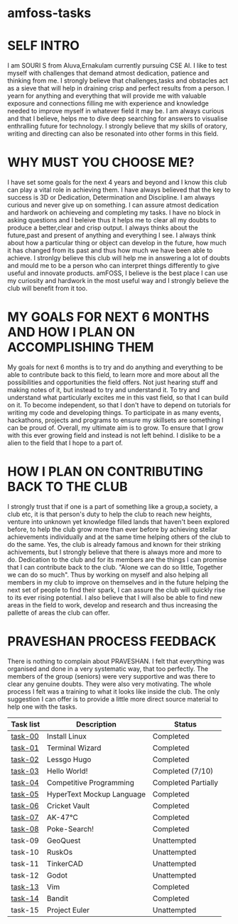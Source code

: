 # amfoss-tasks

# SELF INTRO 

I am SOURI S from Aluva,Ernakulam currently pursuing CSE AI. I like to test myself with challenges that demand atmost dedication, patience and thinking from me. I strongly believe that challenges,tasks and obstacles act as a sieve that will help in draining crisp and perfect results from a person. I yearn for anything and everything that will provide me with valuable exposure and connections filling me with experience and knowledge needed to improve myself in whatever field it may be. I am always curious and that I believe, helps me to dive deep searching for answers to visualise enthralling future for technology. I strongly believe that my skills of oratory, writing and directing can also be resonated into other forms in this field.

# WHY MUST YOU CHOOSE ME?
I have set some goals for the next 4 years and beyond and I know this club can play a vital role in achieving them. I have always believed that the key to success is 3D or Dedication, Determination and Discipline. I am always curious and never give up on something. I can assure atmost dedication and hardwork on achieveing and completing my tasks. I have no block in asking questions and I beleive thus it helps me to clear all my doubts to produce a better,clear and crisp output. I always thinks about the future,past and present of anything and everything I see. I always think about how a particular thing or object can develop in the future, how much it has changed from its past and thus how much we have been able to achieve. I stronlgy believe this club will help me in answering a lot of doubts and mould me to be a person who can interpret things differently to give useful and innovate products.  amFOSS, I believe is the best place I can use my curiosity and hardwork in the most useful way and I strongly believe the club will benefit from it too. 

# MY GOALS FOR NEXT 6 MONTHS AND HOW I PLAN ON ACCOMPLISHING THEM
My goals for next 6 months is to try and do anything and everything to be able to contribute back to this field, to learn more and more about all the possibilities and opportunities the field offers. Not just hearing stuff and making notes of it, but instead to try and understand it. To try and understand what particularly excites me in this vast field, so that I can build on it. To become independent, so that I don't have to depend on tutorials for writing my code and developing things. To participate in as many events, hackathons, projects and programs to ensure my skillsets are something I can be proud of. Overall, my ultimate aim is to grow. To ensure that I grow with this ever growing field and instead is not left behind. I dislike to be a alien to the field that I hope to a part of.

# HOW I PLAN ON CONTRIBUTING BACK TO THE CLUB
I strongly trust that if one is a part of something like a group,a society, a club etc, it is that person's duty to help the club to reach new heights, venture into unknown yet knowledge filled lands that haven't been explored before, to help the club grow more than ever before by achieving stellar achievements individually and at the same time helping others of the club to do the same. Yes, the club is already famous and known for their striking achivements, but I strongly believe that there is always more and more to do. Dedication to the club and for its members are the things I can promise that I can contribute back to the club. 
"Alone we can do so little, Together we can do so much". Thus by working on myself and also helping all members in my club to improve on themselves and in the future helping the next set of people to find their spark, I can assure the club will quickly rise to its ever rising potential. I also believe that I will also be able to find new areas in the field to work, develop and research and thus increasing the pallette of areas the club can offer.

# PRAVESHAN PROCESS FEEDBACK
There is nothing to complain about PRAVESHAN. I felt that everything was organised and done in a very systematic way, that too perfectly. The members of the group (seniors) were very supportive and was there to clear any genuine doubts. They were also very motivating. The whole process I felt was a training to what it looks like inside the club. The only suggestion I can offer is to provide a little more direct source material to help one with the tasks.


| Task list            | Description                 | Status                 |
|----------------------|-----------------------------|---------------------|
| [task-00](/task-00)     | Install Linux            | Completed           |
| [task-01](/task-01)     | Terminal Wizard          | Completed           |
| [task-02](/task-02)     | Lessgo Hugo              | Completed           |
| [task-03](/task-03)     | Hello World!             | Completed (7/10)    |
| [task-04](/task-04)     | Competitive Programming  | Completed Partially |
| [task-05](/task-05)     | HyperText Mockup Language| Completed           |
| [task-06](/task-06)     | Cricket Vault            | Completed           |
| [task-07](/task-07)     | AK-47℃                  | Completed           |
| [task-08](/task-08)     | Poke-Search!             | Completed           |
| task-09                 | GeoQuest                 | Unattempted         |
| task-10                 | RuskOs                   | Unattempted         |
| task-11                 |  TinkerCAD               | Unattempted         |
| task-12                 | Godot                    | Unattempted         |
| [task-13](/task-13)     | Vim                      | Completed           |
| [task-14](/task-14)     | Bandit                   | Completed           |
| task-15                 | Project Euler            | Unattempted         |